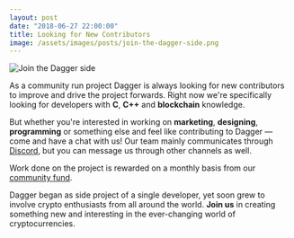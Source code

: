 ```yaml
---
layout: post
date: "2018-06-27 22:00:00"
title: Looking for New Contributors
image: /assets/images/posts/join-the-dagger-side.png
---
```


<div class="text-center mb-5 bg-black" markdown="0">
  <img class="lazyload" data-src="{{ "/assets/images/posts/join-the-dagger-side.png" | absolute_url }}" alt="Join the Dagger side"/>
</div>

As a community run project Dagger is always looking for new contributors to improve and drive the project forwards. Right now we're specifically looking for developers with **C**, **C++** and **blockchain** knowledge. 

But whether you're interested in working on **marketing**, **designing**, **programming** or something else and feel like contributing to Dagger — come and have a chat with us! Our team mainly communicates through [Discord](https://discord.gg/zT7DW2N), but you can message us through other channels as well.

Work done on the project is rewarded on a monthly basis from our [community fund](https://explorer.xdag.io/block/FQglVQtb60vQv2DOWEUL7yh3smtj7g1s).

Dagger began as side project of a single developer, yet soon grew to involve crypto enthusiasts from all around the world. **Join us** in creating something new and interesting in the ever-changing world of cryptocurrencies.